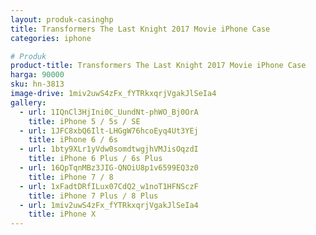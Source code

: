 ```yaml
---
layout: produk-casinghp
title: Transformers The Last Knight 2017 Movie iPhone Case
categories: iphone

# Produk
product-title: Transformers The Last Knight 2017 Movie iPhone Case
harga: 90000
sku: hn-3813
image-drive: 1miv2uwS4zFx_fYTRkxqrjVgakJlSeIa4
gallery:
  - url: 1IQnCl3HjIni0C_UundNt-phWO_Bj0OrA
    title: iPhone 5 / 5s / SE
  - url: 1JFC8xbQ6Ilt-LHGgW76hcoEyq4Ut3YEj
    title: iPhone 6 / 6s
  - url: 1bty9XLr1yVdw0somdtwgjhVMJisOqzdI
    title: iPhone 6 Plus / 6s Plus
  - url: 16QpTqnMBz3JIG-QNOiU8p1v6599EQ3z0
    title: iPhone 7 / 8
  - url: 1xFadtDRfILux07CdQ2_w1noT1HFNSczF
    title: iPhone 7 Plus / 8 Plus
  - url: 1miv2uwS4zFx_fYTRkxqrjVgakJlSeIa4
    title: iPhone X
---
```

